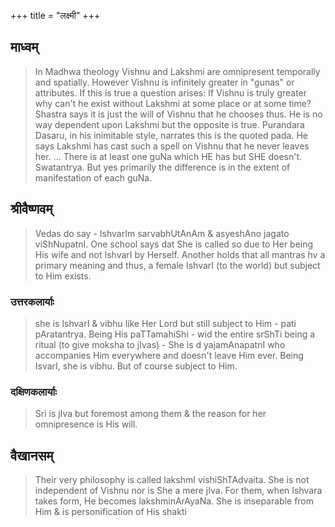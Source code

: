+++
title = "लक्ष्मी"
+++

## माध्वम्
> In Madhwa theology Vishnu and Lakshmi are omnipresent temporally and spatially. However Vishnu is infinitely greater in "gunas" or attributes. If this is true a question arises: If Vishnu is truly greater why can't he exist without Lakshmi at some place or at some time? Shastra says it is just the will of Vishnu that he chooses thus. He is no way dependent upon Lakshmi but the opposite is true. Purandara Dasaru, in his inimitable style, narrates this is the quoted pada. He says Lakshmi has cast such a spell on Vishnu that he never leaves her. ... There is at least one guNa which HE has but SHE doesn't. Swatantrya. But yes primarily the difference is in the extent of manifestation of each guNa.

## श्रीवैष्णवम्
> Vedas do say - IshvarIm sarvabhUtAnAm & asyeshAno jagato viShNupatnI. One school says dat She is called so due to Her being His wife and not IshvarI by Herself. Another holds that all mantras hv a primary meaning and thus, a female IshvarI (to the world) but subject to Him exists.

### उत्तरकलार्याः
>  she is IshvarI & vibhu like Her Lord but still subject to Him - pati pAratantrya. Being His paTTamahiShi - wid the entire srShTi being a ritual (to give moksha to jIvas) -  She is d yajamAnapatnI who accompanies Him everywhere and doesn't leave Him ever.  Being IsvarI, she is vibhu. But of course subject to Him. 

### दक्षिणकलार्याः
> Sri is jIva but foremost among them & the reason for her omnipresence is His will.

## वैखानसम्
> Their very philosophy is called lakshmI vishiShTAdvaita. She is not independent of Vishnu nor is She a mere jIva. For them, when Ishvara takes form, He becomes lakshminArAyaNa. She is inseparable from Him & is personification of His shakti